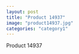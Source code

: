 ```yaml
---
layout: post
title: "Product 14937"
image: "product14937.jpg"
categories: "category1"
---
```

Product 14937
